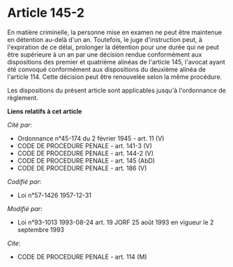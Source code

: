 # Article 145-2

En matière criminelle, la personne mise en examen ne peut être maintenue en détention au-delà d'un an. Toutefois, le juge
d'instruction peut, à l'expiration de ce délai, prolonger la détention pour une durée qui ne peut être supérieure à un an par
une décision rendue conformément aux dispositions des premier et quatrième alinéas de l'article 145, l'avocat ayant été
convoqué conformément aux dispositions du deuxième alinéa de l'article 114. Cette décision peut être renouvelée selon la même
procédure.

Les dispositions du présent article sont applicables jusqu'à l'ordonnance de règlement.

**Liens relatifs à cet article**

_Cité par_:

  - Ordonnance n°45-174 du 2 février 1945 - art. 11 (V)
  - CODE DE PROCEDURE PENALE - art. 141-3 (V)
  - CODE DE PROCEDURE PENALE - art. 144-2 (V)
  - CODE DE PROCEDURE PENALE - art. 145 (AbD)
  - CODE DE PROCEDURE PENALE - art. 186 (V)

_Codifié par_:

  - Loi n°57-1426 1957-12-31

_Modifié par_:

  - Loi n°93-1013 1993-08-24 art. 19 JORF 25 août 1993 en vigueur le 2 septembre 1993

_Cite_:

  - CODE DE PROCEDURE PENALE - art. 114 (M)
